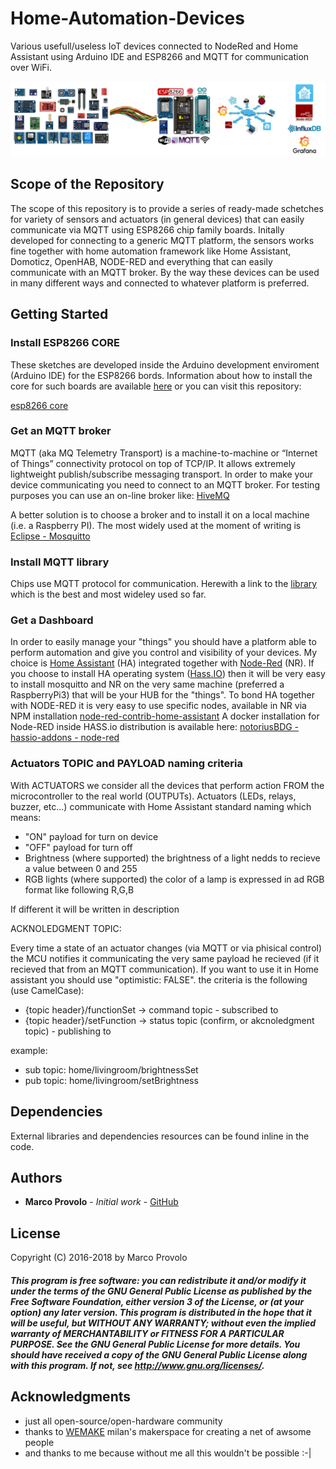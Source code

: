 # Home-Automation-Devices
Various usefull/useless IoT devices connected to NodeRed and Home Assistant using Arduino IDE and ESP8266 and MQTT for communication over WiFi.

![](main_framework.png)

## Scope of the Repository
The scope of this repository is to provide a series of ready-made schetches for variety of sensors and actuators (in general devices) that can easily communicate via MQTT using ESP8266 chip family boards. Initally developed for connecting to a generic MQTT platform, the sensors works fine together with home automation framework like Home Assistant, Domoticz, OpenHAB, NODE-RED and everything that can easily communicate with an MQTT broker.
By the way these devices can be used in many different ways and connected to whatever platform is preferred.

## Getting Started
### Install ESP8266 CORE
These sketches are developed inside the Arduino development enviroment (Arduino IDE) for the ESP8266 bords. Information about how to install the core for such boards are available [here](https://arduino-esp8266.readthedocs.io/en/2.4.0/) or you can visit this repository:

  [esp8266 core](https://github.com/esp8266/Arduino)

### Get an MQTT broker
MQTT (aka MQ Telemetry Transport) is a machine-to-machine or “Internet of Things” connectivity protocol on top of TCP/IP. It allows extremely lightweight publish/subscribe messaging transport.
In order to make your device communicating you need to connect to an MQTT broker. For testing purposes you can use an on-line broker like: [HiveMQ](http://www.hivemq.com/demos/websocket-client/)

A better solution is to choose a broker and to install it on a local machine (i.e. a Raspberry PI).
The most widely used at the moment of writing is [Eclipse - Mosquitto](https://mosquitto.org/)

### Install MQTT library
Chips use MQTT protocol for communication. Herewith a link to the [library](https://github.com/knolleary/pubsubclient) which is the best and most wideley used so far.

### Get a Dashboard
In order to easily manage your "things" you should have a platform able to perform automation and give you control and visibility of your devices.
My choice is [Home Assistant](https://home-assistant.io/) (HA) integrated together with [Node-Red](https://nodered.org/) (NR).
If you choose to install HA operating system ([Hass.IO](https://home-assistant.io/hassio/)) then it will be very easy to install mosquitto and NR on the very same machine (preferred a RaspberryPi3) that will be your HUB for the "things".
To bond HA together with NODE-RED it is very easy to use specific nodes, available in NR via NPM installation [node-red-contrib-home-assistant](https://flows.nodered.org/node/node-red-contrib-home-assistant)
A docker installation for Node-RED inside HASS.io distribution is available here:
[notoriusBDG - hassio-addons - node-red](https://github.com/notoriousbdg/hassio-addons/tree/master/node-red)


### Actuators TOPIC and PAYLOAD naming criteria
With ACTUATORS we consider all the devices that perform action FROM the microcontroller to the real world (OUTPUTs). Actuators (LEDs,  relays, buzzer, etc...) communicate with Home Assistant standard naming which means:

- "ON" payload for turn on device
- "OFF" payload for turn off
- Brightness (where supported) the brightness of a light nedds to recieve a value between 0 and 255
- RGB lights (where supported) the color of a lamp is expressed in ad RGB format like following R,G,B

If different it will be written in description

 ACKNOLEDGMENT TOPIC:
 
 Every time a state of an actuator changes (via MQTT or via phisical control) the MCU notifies it communicating the very same payload he recieved (if it recieved that from an MQTT communication). If you want to use it in Home assistant you should use "optimistic: FALSE".
 the criteria is the following (use CamelCase):

 - {topic header}/functionSet -> command topic - subscribed to
 - {topic header}/setFunction -> status topic (confirm, or akcnoledgment topic) - publishing to

example:
 - sub topic: home/livingroom/brightnessSet
 - pub topic: home/livingroom/setBrightness

## Dependencies 
External libraries and dependencies resources can be found inline in the code.

## Authors
* **Marco Provolo** - *Initial work* - [GitHub](https://github.com/marcoprovolo)

## License
Copyright (C) 2016-2018 by Marco Provolo 

##### This program is free software: you can redistribute it and/or modify it under the terms of the GNU General Public License as published by the Free Software Foundation, either version 3 of the License, or (at your option) any later version.  This program is distributed in the hope that it will be useful, but WITHOUT ANY WARRANTY; without even the implied warranty of MERCHANTABILITY or FITNESS FOR A PARTICULAR PURPOSE. See the GNU General Public License for more details. You should have received a copy of the GNU General Public License along with this program. If not, see http://www.gnu.org/licenses/.

## Acknowledgments
* just all open-source/open-hardware community
* thanks to [WEMAKE](http://wemake.cc/) milan's makerspace for creating a net of awsome people
* and thanks to me because without me all this wouldn't be possible :-|
